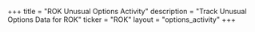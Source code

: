 +++
title = "ROK Unusual Options Activity"
description = "Track Unusual Options Data for ROK"
ticker = "ROK"
layout = "options_activity"
+++

